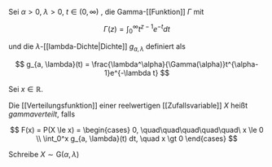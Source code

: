 Sei $\alpha \gt 0$, $\lambda \gt 0$, $t \in (0, \infty)$ , die Gamma-[[Funktion]] $\Gamma$ mit

$$
	\Gamma(z) = \int_0^\infty t^{z-1}e^{-t} dt
$$

und die $\lambda$-[[lambda-Dichte|Dichte]] $g_{a, \lambda}$ definiert als 

$$
	g_{a, \lambda}(t) = \frac{\lambda^\alpha}{\Gamma(\alpha)}t^{\alpha-1}e^{-\lambda t}
$$

Sei $x \in \mathbb{R}$.

Die [[Verteilungsfunktion]] einer reelwertigen [[Zufallsvariable]] $X$ heißt *gammaverteilt*, falls

$$
	F(x) = P(X \le x) = \begin{cases}
		0, \quad\quad\quad\quad\quad\ x \le 0 \\
		\int_0^x g_{a, \lambda}(t) dt, \quad x \gt 0
	\end{cases}
$$

Schreibe $X \sim \text{G}(\alpha, \lambda)$
